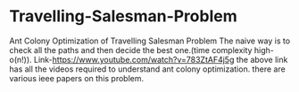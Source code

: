 # Travelling-Salesman-Problem
Ant Colony Optimization of Travelling Salesman Problem 
The naive way is to check all the paths and then decide the best one.(time complexity high-o(n!)).
Link-https://www.youtube.com/watch?v=783ZtAF4j5g
the above link has all the videos required to understand ant colony optimization.
there are various ieee papers on this problem.
